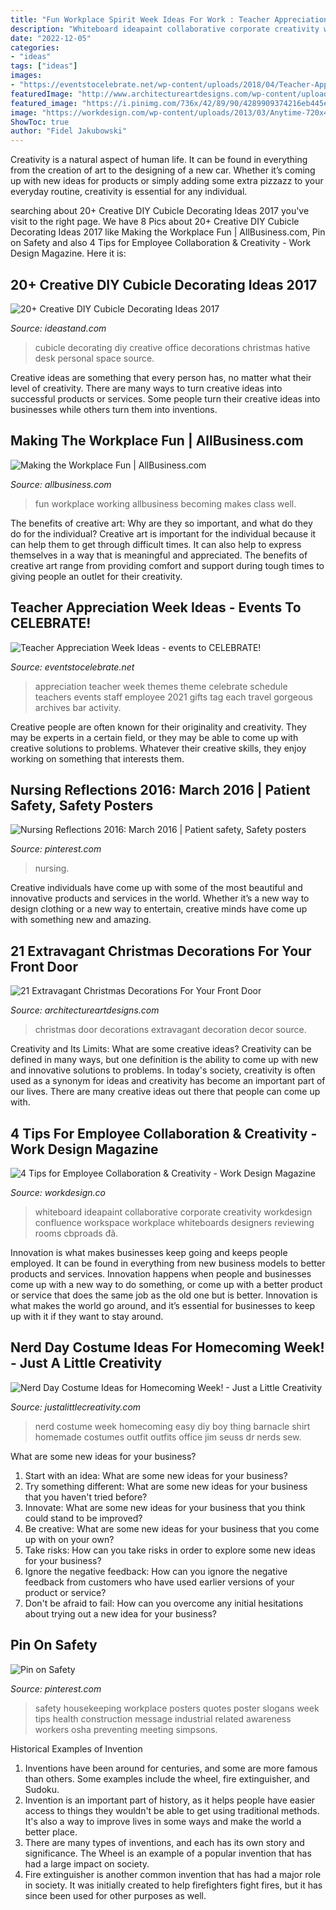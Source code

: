 ```yaml
---
title: "Fun Workplace Spirit Week Ideas For Work : Teacher Appreciation Week Ideas"
description: "Whiteboard ideapaint collaborative corporate creativity workdesign confluence workspace workplace whiteboards designers reviewing rooms cbproads đã"
date: "2022-12-05"
categories:
- "ideas"
tags: ["ideas"]
images:
- "https://eventstocelebrate.net/wp-content/uploads/2018/04/Teacher-Appreciation-Schedule-Email-624x351.jpg"
featuredImage: "http://www.architectureartdesigns.com/wp-content/uploads/2016/11/10-41-630x840.jpg"
featured_image: "https://i.pinimg.com/736x/42/89/90/4289909374216eb445e844fec7f243c0--safety-quotes-safety-posters.jpg"
image: "https://workdesign.com/wp-content/uploads/2013/03/Anytime-720x480.jpg"
ShowToc: true
author: "Fidel Jakubowski"
---
```



Creativity is a natural aspect of human life. It can be found in everything from the creation of art to the designing of a new car. Whether it’s coming up with new ideas for products or simply adding some extra pizzazz to your everyday routine, creativity is essential for any individual.

	

		
searching about 20+ Creative DIY Cubicle Decorating Ideas 2017 you've visit to the right page. We have 8 Pics about 20+ Creative DIY Cubicle Decorating Ideas 2017 like Making the Workplace Fun | AllBusiness.com, Pin on Safety and also 4 Tips for Employee Collaboration &amp; Creativity - Work Design Magazine. Here it is:
		
    
## 20+ Creative DIY Cubicle Decorating Ideas 2017

<img loading=lazy src="http://ideastand.com/wp-content/uploads/2014/06/cubicle-decorating-ideas/12-office-cubicle-decorating-ideas.jpg" onerror="this.onerror=null;this.src='https://tse4.mm.bing.net/th?id=OIP.ivzUyaXE2nc8Ggf2KQsz7gHaHj&amp;pid=15.1';" alt="20+ Creative DIY Cubicle Decorating Ideas 2017">

_Source: ideastand.com_

>cubicle decorating diy creative office decorations christmas hative desk personal space source. 

	

Creative ideas are something that every person has, no matter what their level of creativity. There are many ways to turn creative ideas into successful products or services. Some people turn their creative ideas into businesses while others turn them into inventions.

    
## Making The Workplace Fun | AllBusiness.com

<img loading=lazy src="https://www.allbusiness.com/asset/2017/02/having-fun.jpg" onerror="this.onerror=null;this.src='https://tse2.mm.bing.net/th?id=OIP.PEwJPNtwIzHUIpLMmH5IvgHaE8&amp;pid=15.1';" alt="Making the Workplace Fun | AllBusiness.com">

_Source: allbusiness.com_

>fun workplace working allbusiness becoming makes class well. 

	

The benefits of creative art: Why are they so important, and what do they do for the individual?
Creative art is important for the individual because it can help them to get through difficult times. It can also help to express themselves in a way that is meaningful and appreciated. The benefits of creative art range from providing comfort and support during tough times to giving people an outlet for their creativity.

    
## Teacher Appreciation Week Ideas - Events To CELEBRATE!

<img loading=lazy src="https://eventstocelebrate.net/wp-content/uploads/2018/04/Teacher-Appreciation-Schedule-Email-624x351.jpg" onerror="this.onerror=null;this.src='https://tse2.mm.bing.net/th?id=OIP.ntB0WJy1RptNF8oFB4PA3QHaEK&amp;pid=15.1';" alt="Teacher Appreciation Week Ideas - events to CELEBRATE!">

_Source: eventstocelebrate.net_

>appreciation teacher week themes theme celebrate schedule teachers events staff employee 2021 gifts tag each travel gorgeous archives bar activity. 

	

Creative people are often known for their originality and creativity. They may be experts in a certain field, or they may be able to come up with creative solutions to problems. Whatever their creative skills, they enjoy working on something that interests them.

    
## Nursing Reflections 2016: March 2016 | Patient Safety, Safety Posters

<img loading=lazy src="https://i.pinimg.com/736x/e2/f4/b0/e2f4b051de7cbc70c1dd3e31cde065f0.jpg" onerror="this.onerror=null;this.src='https://tse1.mm.bing.net/th?id=OIP.iWWCBKXAXQcVqU1jszJ27gHaFj&amp;pid=15.1';" alt="Nursing Reflections 2016: March 2016 | Patient safety, Safety posters">

_Source: pinterest.com_

>nursing. 

	

Creative individuals have come up with some of the most beautiful and innovative products and services in the world. Whether it’s a new way to design clothing or a new way to entertain, creative minds have come up with something new and amazing.

    
## 21 Extravagant Christmas Decorations For Your Front Door

<img loading=lazy src="http://www.architectureartdesigns.com/wp-content/uploads/2016/11/10-41-630x840.jpg" onerror="this.onerror=null;this.src='https://tse1.mm.bing.net/th?id=OIP.lVf5Stvhz_8XdW0LylHXGAHaJ4&amp;pid=15.1';" alt="21 Extravagant Christmas Decorations For Your Front Door">

_Source: architectureartdesigns.com_

>christmas door decorations extravagant decoration decor source. 

	

Creativity and Its Limits: What are some creative ideas?
Creativity can be defined in many ways, but one definition is the ability to come up with new and innovative solutions to problems. In today's society, creativity is often used as a synonym for ideas and creativity has become an important part of our lives. There are many creative ideas out there that people can come up with.

    
## 4 Tips For Employee Collaboration &amp; Creativity - Work Design Magazine

<img loading=lazy src="https://workdesign.com/wp-content/uploads/2013/03/Anytime-720x480.jpg" onerror="this.onerror=null;this.src='https://tse3.mm.bing.net/th?id=OIP.LsZYuMVCB8u4CWdmF8TgvgHaE8&amp;pid=15.1';" alt="4 Tips for Employee Collaboration &amp; Creativity - Work Design Magazine">

_Source: workdesign.co_

>whiteboard ideapaint collaborative corporate creativity workdesign confluence workspace workplace whiteboards designers reviewing rooms cbproads đã. 

	

Innovation is what makes businesses keep going and keeps people employed. It can be found in everything from new business models to better products and services. Innovation happens when people and businesses come up with a new way to do something, or come up with a better product or service that does the same job as the old one but is better. Innovation is what makes the world go around, and it’s essential for businesses to keep up with it if they want to stay around.

    
## Nerd Day Costume Ideas For Homecoming Week! - Just A Little Creativity

<img loading=lazy src="https://www.justalittlecreativity.com/wp-content/uploads/2014/09/nerddaycostume-1.jpg" onerror="this.onerror=null;this.src='https://tse1.mm.bing.net/th?id=OIP.-wb-d7LOewXG7yrIY5-ZFQHaKH&amp;pid=15.1';" alt="Nerd Day Costume Ideas for Homecoming Week! - Just a Little Creativity">

_Source: justalittlecreativity.com_

>nerd costume week homecoming easy diy boy thing barnacle shirt homemade costumes outfit outfits office jim seuss dr nerds sew. 

	

What are some new ideas for your business?
1. Start with an idea: What are some new ideas for your business? 
2. Try something different: What are some new ideas for your business that you haven't tried before? 
3. Innovate: What are some new ideas for your business that you think could stand to be improved? 
4. Be creative: What are some new ideas for your business that you come up with on your own? 
5. Take risks: How can you take risks in order to explore some new ideas for your business? 
6. Ignore the negative feedback: How can you ignore the negative feedback from customers who have used earlier versions of your product or service? 
7. Don't be afraid to fail: How can you overcome any initial hesitations about trying out a new idea for your business?

    
## Pin On Safety

<img loading=lazy src="https://i.pinimg.com/736x/42/89/90/4289909374216eb445e844fec7f243c0--safety-quotes-safety-posters.jpg" onerror="this.onerror=null;this.src='https://tse2.mm.bing.net/th?id=OIP.jt9IOb12mln-wbYmFed0egHaKa&amp;pid=15.1';" alt="Pin on Safety">

_Source: pinterest.com_

>safety housekeeping workplace posters quotes poster slogans week tips health construction message industrial related awareness workers osha preventing meeting simpsons. 

	

Historical Examples of Invention
1. Inventions have been around for centuries, and some are more famous than others. Some examples include the wheel, fire extinguisher, and Sudoku.
2. Invention is an important part of history, as it helps people have easier access to things they wouldn't be able to get using traditional methods. It's also a way to improve lives in some ways and make the world a better place.
3. There are many types of inventions, and each has its own story and significance. The Wheel is an example of a popular invention that has had a large impact on society.
4. Fire extinguisher is another common invention that has had a major role in society. It was initially created to help firefighters fight fires, but it has since been used for other purposes as well.

